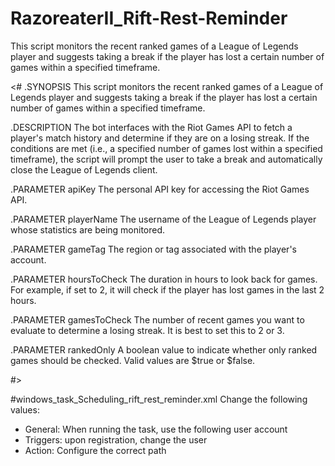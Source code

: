# RazoreaterII_Rift-Rest-Reminder
This script monitors the recent ranked games of a League of Legends player and suggests taking a break if the player has lost a certain number of games within a specified timeframe.

<#
.SYNOPSIS
This script monitors the recent ranked games of a League of Legends player and suggests taking a break if the player has lost a certain number of games within a specified timeframe.

.DESCRIPTION
The bot interfaces with the Riot Games API to fetch a player's match history and determine if they are on a losing streak. 
If the conditions are met (i.e., a specified number of games lost within a specified timeframe), the script will prompt the user to take a break 
and automatically close the League of Legends client.

.PARAMETER apiKey
The personal API key for accessing the Riot Games API.

.PARAMETER playerName
The username of the League of Legends player whose statistics are being monitored.

.PARAMETER gameTag
The region or tag associated with the player's account.

.PARAMETER hoursToCheck
The duration in hours to look back for games. For example, if set to 2, it will check if the player has lost games in the last 2 hours.

.PARAMETER gamesToCheck
The number of recent games you want to evaluate to determine a losing streak. It is best to set this to 2 or 3.

.PARAMETER rankedOnly
A boolean value to indicate whether only ranked games should be checked. Valid values are $true or $false.

#>



#windows_task_Scheduling_rift_rest_reminder.xml
Change the following values:
- General: When running the task, use the following user account
- Triggers: upon registration, change the user
- Action: Configure the correct path